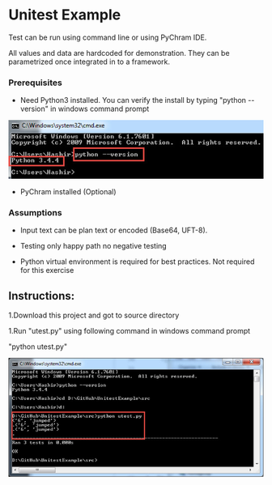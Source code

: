 # Unitest Example

Test can be run using command line or using PyChram IDE. 

All values and data are hardcoded for demonstration. They can be parametrized once integrated in to a framework.

### Prerequisites

* Need Python3 installed. You can verify the install by typing "python --version" in windows command prompt

![alt text](https://github.com/nassir-malik/UnitestExample/blob/master/images/pyinstall.jpg)

* PyChram installed (Optional)


### Assumptions 

* Input text can be plan text or encoded (Base64, UFT-8).

* Testing only happy path no negative testing

* Python virtual environment is required for best practices. Not required for this exercise

## Instructions:

1.Download this project and got to source directory

1.Run "utest.py" using following command in windows command prompt

"python utest.py"

![alt text](https://github.com/nassir-malik/UnitestExample/blob/master/images/testresults.jpg)

